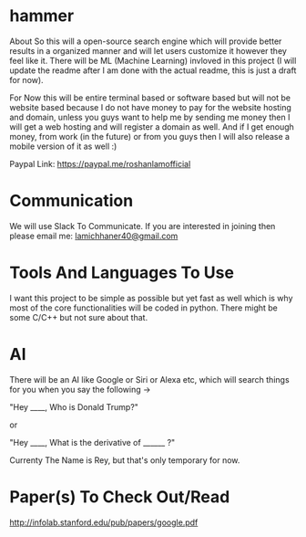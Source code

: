 # hammer

About
So this will a open-source search engine which will provide better results in a organized manner and will let users customize it however they feel like it. There will be ML (Machine Learning) invloved in this project (I will update the readme after I am done with the actual readme, this is just a draft for now).

For Now this will be entire terminal based or software based but will not be website based because I do not have money to pay for the website hosting and domain, unless you guys want to help me by sending me money then I will get a web hosting and will register a domain as well. And if I get enough money, from work (in the future) or from you guys then I will also release a mobile version of it as well :) 

Paypal Link: https://paypal.me/roshanlamofficial


# Communication
We will use Slack To Communicate. If you are interested in joining then please email me: lamichhaner40@gmail.com

# Tools And Languages To Use
I want this project to be simple as possible but yet fast as well which is why most of the core functionalities will be coded in python. There might be some C/C++ but not sure about that.


# AI 

There will be an AI like Google or Siri or Alexa etc, which will search things for you when you say the following -> 

"Hey ____, Who is Donald Trump?"

or 

"Hey ____, What is the derivative of ______ ?"

Currenty The Name is Rey, but that's only temporary for now. 


# Paper(s) To Check Out/Read
http://infolab.stanford.edu/pub/papers/google.pdf
